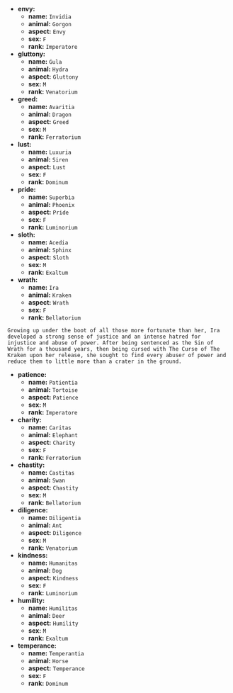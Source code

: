 - __envy:__
  - __name:__
    `Invidia`
  - __animal:__
    `Gorgon`
  - __aspect:__
    `Envy`
  - __sex:__
    `F`
  - __rank:__
    `Imperatore`
- __gluttony:__
  - __name:__
    `Gula`
  - __animal:__
    `Hydra`
  - __aspect:__
    `Gluttony`
  - __sex:__
    `M`
  - __rank:__
    `Venatorium`
- __greed:__
  - __name:__
    `Avaritia`
  - __animal:__
    `Dragon`
  - __aspect:__
    `Greed`
  - __sex:__
    `M`
  - __rank:__
    `Ferratorium`
- __lust:__
  - __name:__
    `Luxuria`
  - __animal:__
    `Siren`
  - __aspect:__
    `Lust`
  - __sex:__
    `F`
  - __rank:__
    `Dominum`
- __pride:__
  - __name:__
    `Superbia`
  - __animal:__
    `Phoenix`
  - __aspect:__
    `Pride`
  - __sex:__
    `F`
  - __rank:__
    `Luminorium`
- __sloth:__
  - __name:__
    `Acedia`
  - __animal:__
    `Sphinx`
  - __aspect:__
    `Sloth`
  - __sex:__
    `M`
  - __rank:__
    `Exaltum`
- __wrath:__
  - __name:__
    `Ira`
  - __animal:__
    `Kraken`
  - __aspect:__
    `Wrath`
  - __sex:__
    `F`
  - __rank:__
    `Bellatorium`

 
 
 
 `Growing up under the boot of all those more fortunate than her, Ira developed a strong sense of justice and an intense hatred for injustice and abuse of power. After being sentenced as the Sin of Wrath for a thousand years, then being cursed with The Curse of The Kraken upon her release, she sought to find every abuser of power and reduce them to little more than a crater in the ground.`
- __patience:__
  - __name:__
    `Patientia`
  - __animal:__
    `Tortoise`
  - __aspect:__
    `Patience`
  - __sex:__
    `M`
  - __rank:__
    `Imperatore`
- __charity:__
  - __name:__
    `Caritas`
  - __animal:__
    `Elephant`
  - __aspect:__
    `Charity`
  - __sex:__
    `F`
  - __rank:__
    `Ferratorium`
- __chastity:__
  - __name:__
    `Castitas`
  - __animal:__
    `Swan`
  - __aspect:__
    `Chastity`
  - __sex:__
    `M`
  - __rank:__
    `Bellatorium`
- __diligence:__
  - __name:__
    `Diligentia`
  - __animal:__
    `Ant`
  - __aspect:__
    `Diligence`
  - __sex:__
    `M`
  - __rank:__
    `Venatorium`
- __kindness:__
  - __name:__
    `Humanitas`
  - __animal:__
    `Dog`
  - __aspect:__
    `Kindness`
  - __sex:__
    `F`
  - __rank:__
    `Luminorium`
- __humility:__
  - __name:__
    `Humilitas`
  - __animal:__
    `Deer`
  - __aspect:__
    `Humility`
  - __sex:__
    `M`
  - __rank:__
    `Exaltum`
- __temperance:__
  - __name:__
    `Temperantia`
  - __animal:__
    `Horse`
  - __aspect:__
    `Temperance`
  - __sex:__
    `F`
  - __rank:__
    `Dominum`
